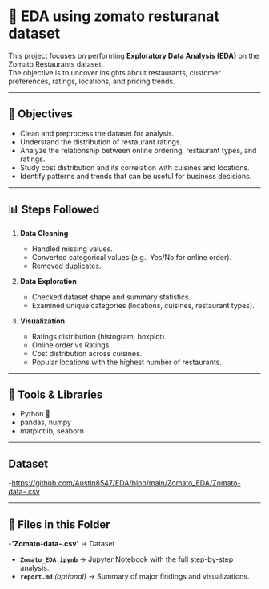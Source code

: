 # 🍴 EDA using zomato resturanat dataset

This project focuses on performing **Exploratory Data Analysis (EDA)** on the Zomato Restaurants dataset.  
The objective is to uncover insights about restaurants, customer preferences, ratings, locations, and pricing trends.

---

## 🎯 Objectives
- Clean and preprocess the dataset for analysis.  
- Understand the distribution of restaurant ratings.  
- Analyze the relationship between online ordering, restaurant types, and ratings.  
- Study cost distribution and its correlation with cuisines and locations.  
- Identify patterns and trends that can be useful for business decisions.

---

## 📊 Steps Followed
1. **Data Cleaning**  
   - Handled missing values.  
   - Converted categorical values (e.g., Yes/No for online order).  
   - Removed duplicates.  

2. **Data Exploration**  
   - Checked dataset shape and summary statistics.  
   - Examined unique categories (locations, cuisines, restaurant types).  

3. **Visualization**  
   - Ratings distribution (histogram, boxplot).  
   - Online order vs Ratings.  
   - Cost distribution across cuisines.  
   - Popular locations with the highest number of restaurants.  

---

## 🔧 Tools & Libraries
- Python 🐍  
- pandas, numpy  
- matplotlib, seaborn  

---
## Dataset
-https://github.com/Austin8547/EDA/blob/main/Zomato_EDA/Zomato-data-.csv

---


## 📂 Files in this Folder
-**'Zomato-data-.csv'**  →  Dataset
- **`Zomato_EDA.ipynb`** → Jupyter Notebook with the full step-by-step analysis.  
- **`report.md`** *(optional)* → Summary of major findings and visualizations.  




